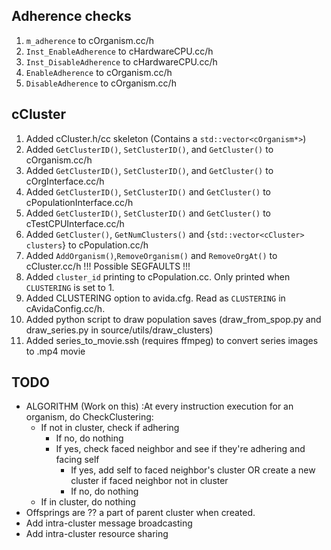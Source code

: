 
## Adherence checks
1. `m_adherence` to cOrganism.cc/h
2. `Inst_EnableAdherence` to cHardwareCPU.cc/h
3. `Inst_DisableAdherence` to cHardwareCPU.cc/h
4. `EnableAdherence` to cOrganism.cc/h
5. `DisableAdherence` to cOrganism.cc/h

## cCluster
1. Added cCluster.h/cc skeleton (Contains a `std::vector<cOrganism*>`)
2. Added `GetClusterID()`, `SetClusterID()`, and `GetCluster()` to cOrganism.cc/h
3. Added `GetClusterID()`, `SetClusterID()`, and `GetCluster()` to cOrgInterface.cc/h
4. Added `GetClusterID()`, `SetClusterID()` and `GetCluster()` to cPopulationInterface.cc/h
5. Added `GetClusterID()`, `SetClusterID()` and `GetCluster()` to cTestCPUInterface.cc/h
5. Added `GetCluster()`, `GetNumClusters()` and {`std::vector<cCluster> clusters`} to cPopulation.cc/h
6. Added `AddOrganism()`,`RemoveOrganism()` and `RemoveOrgAt()` to cCluster.cc/h !!! Possible SEGFAULTS !!!
7. Added `cluster_id` printing to cPopulation.cc. Only printed when `CLUSTERING` is set to 1.
8. Added CLUSTERING option to avida.cfg. Read as `CLUSTERING` in cAvidaConfig.cc/h. 
9. Added python script to draw population saves (draw_from_spop.py and draw_series.py in source/utils/draw_clusters)
10. Added series_to_movie.ssh (requires ffmpeg) to convert series images to .mp4 movie

## TODO
- ALGORITHM (Work on this) :At every instruction execution for an organism, do CheckClustering:
    - If not in cluster, check if adhering
        - If no, do nothing
        - If yes, check faced neighbor and see if they're adhering and facing self
            - If yes, add self to faced neighbor's cluster OR create a new cluster if faced neighbor not in cluster
            - If no, do nothing
    - If in cluster, do nothing
- Offsprings are ?? a part of parent cluster when created.
- Add intra-cluster message broadcasting
- Add intra-cluster resource sharing
